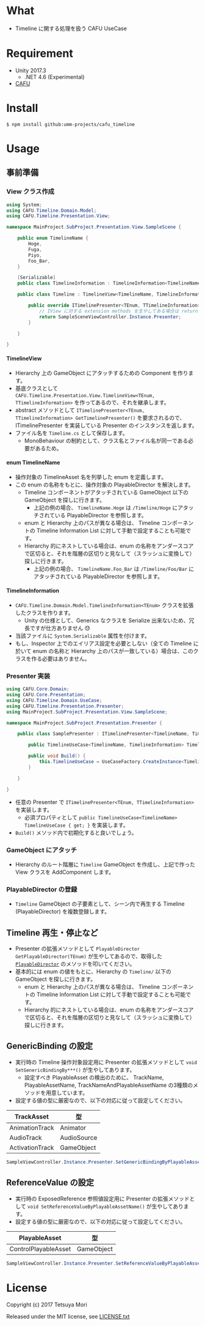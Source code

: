 # What

* Timeline に関する処理を扱う CAFU UseCase

# Requirement

* Unity 2017.3
  * .NET 4.6 (Experimental)
* [CAFU](https://github.com/umm-projects/cafu_core)

# Install

```shell
$ npm install github:umm-projects/cafu_timeline
```

# Usage

## 事前準備

### View クラス作成

```csharp
using System;
using CAFU.Timeline.Domain.Model;
using CAFU.Timeline.Presentation.View;

namespace MainProject.SubProject.Presentation.View.SampleScene {

    public enum TimelineName {
        Hoge,
        Fuga,
        Piyo,
        Foo_Bar,
    }

    [Serializable]
    public class TimelineInformation : TimelineInformation<TimelineName> {}

    public class Timeline : TimelineView<TimelineName, TimelineInformation> {

        public override ITimelinePresenter<TEnum, TTimelineInformation> GetTimelinePresenter() {
            // IView に対する extension methods を生やしてある場合は return this.GetPresenter(); とかでもOK
            return SampleSceneViewController.Instance.Presenter;
        }

    }

}
```

#### TimelineView

* Hierarchy 上の GameObject にアタッチするための Component を作ります。
* 基底クラスとして `CAFU.Timeline.Presentation.View.TimelineView<TEnum, TTimelineInformation>` を作ってあるので、それを継承します。
* abstract メソッドとして `ITimelinePresenter<TEnum, TTimelineInformation> GetTimelinePresenter()` を要求されるので、 ITimelinePresenter を実装している Presenter のインスタンスを返します。
* ファイル名を `Timeline.cs` として保存します。
  * MonoBehaviour の制約として、クラス名とファイル名が同一である必要があるため。

#### enum TimelineName

* 操作対象の TimelineAsset 名を列挙した enum を定義します。
* この enum の名称をもとに、操作対象の PlayableDirector を解決します。
  * Timeline コンポーネントがアタッチされている GameObject 以下の GameObject を探しに行きます。
    * 上記の例の場合、 `TimelineName.Hoge` は `/Timeline/Hoge` にアタッチされている PlayableDirector を参照します。
  * enum と Hierarchy 上のパスが異なる場合は、 Timeline コンポーネントの Timeline Information List に対して手動で設定することも可能です。
  * Hierarchy 的にネストしている場合は、enum の名称をアンダースコアで区切ると、それを階層の区切りと見なして（スラッシュに変換して）探しに行きます。
    * 上記の例の場合、 `TimelineName.Foo_Bar` は `/Timeline/Foo/Bar` にアタッチされている PlayableDirector を参照します。

#### TimelineInformation

* `CAFU.Timeline.Domain.Model.TimelineInformation<TEnum>` クラスを拡張したクラスを作ります。
  * Unity の仕様として、Generics なクラスを Serialize 出来ないため、冗長ですが仕方ありません 😓
* 当該ファイルに `System.Serializable` 属性を付けます。
* もし、Inspector 上でのエイリアス設定を必要としない（全ての Timeline に於いて enum の名称と Hierarchy 上のパスが一致している）場合は、このクラスを作る必要はありません。

### Presenter 実装

```csharp
using CAFU.Core.Domain;
using CAFU.Core.Presentation;
using CAFU.Timeline.Domain.UseCase;
using CAFU.Timeline.Presentation.Presenter;
using MainProject.SubProject.Presentation.View.SampleScene;

namespace MainProject.SubProject.Presentation.Presenter {

    public class SamplePresenter : ITimelinePresenter<TimelineName, TimelineInformation>, IPresenterBuilder {

        public TimelineUseCase<TimelineName, TimelineInformation> TimelineUseCase { get; private set; }

        public void Build() {
            this.TimelineUseCase = UseCaseFactory.CreateInstance<TimelineUseCase<TimelineName, TimelineInformation>>();
        }

    }

}
```

* 任意の Presenter で `ITimelinePresenter<TEnum, TTimelineInformation>` を実装します。
  * 必須プロパティとして `public TimelineUseCase<TimelineName> TimelineUseCase { get; }` を実装します。
* `Build()` メソッド内で初期化すると良いでしょう。

### GameObject にアタッチ

* Hierarchy のルート階層に `Timeline` GameObject を作成し、上記で作った View クラスを AddComponent します。

### PlayableDirector の登録

* `Timeline` GameObject の子要素として、シーン内で再生する Timeline (PlayableDirector) を複数登録します。

## Timeline 再生・停止など

* Presenter の拡張メソッドとして `PlayableDirector GetPlayableDirector(TEnum)` が生やしてあるので、取得した [`PlayableDirector`](https://docs.unity3d.com/ScriptReference/Playables.PlayableDirector.html) のメソッドを叩いてください。
* 基本的には enum の値をもとに、Hierarchy の `Timeline/` 以下の GameObject を探しに行きます。
  * enum と Hierarchy 上のパスが異なる場合は、 Timeline コンポーネントの Timeline Information List に対して手動で設定することも可能です。
  * Hierarchy 的にネストしている場合は、enum の名称をアンダースコアで区切ると、それを階層の区切りと見なして（スラッシュに変換して）探しに行きます。

## GenericBinding の設定

* 実行時の Timeline 操作対象設定用に Presenter の拡張メソッドとして `void SetGenericBindingBy***()` が生やしてあります。
  * 設定すべき PlayableAsset の検出のために、 TrackName, PlayableAssetName, TrackNameAndPlayableAssetName の3種類のメソッドを用意しています。
* 設定する値の型に厳密なので、以下の対応に従って設定してください。

| TrackAsset | 型 |
| --- | --- |
| AnimationTrack | Animator |
| AudioTrack | AudioSource |
| ActivationTrack | GameObject |

```csharp
SampleViewController.Instance.Presenter.SetGenericBindingByPlayableAssetName(TimelineName.Hoge, "FadeIn", this.GetComponent<Animator>());
```

## ReferenceValue の設定

* 実行時の ExposedReference 参照値設定用に Presenter の拡張メソッドとして `void SetReferenceValueByPlayableAssetName()` が生やしてあります。
* 設定する値の型に厳密なので、以下の対応に従って設定してください。

| PlayableAsset | 型 |
| --- | --- |
| ControlPlayableAsset | GameObject |

```csharp
SampleViewController.Instance.Presenter.SetReferenceValueByPlayableAssetName(TimelineName.Hoge, "SomeReference", this.gameObject);
```

# License

Copyright (c) 2017 Tetsuya Mori

Released under the MIT license, see [LICENSE.txt](LICENSE.txt)


